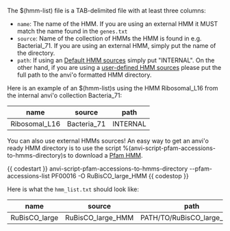 The $(hmm-list) file is a TAB-delimited file with at least three columns:

* `name`: The name of the HMM. If you are using an external HMM it MUST match the name found in the `genes.txt`
* `source`: Name of the collection of HMMs the HMM is found in e.g. Bacterial_71. If you are using an external HMM, simply put the name of the directory.
* `path`: If using an [Default HMM sources](http://127.0.0.1:4000/help/main/artifacts/hmm-source/#default-hmm-sources) simply put "INTERNAL". On the other hand, if you are using a [user-defined HMM sources](http://127.0.0.1:4000/help/main/artifacts/hmm-source/#user-defined-hmm-sources) please put the full path to the anvi'o formatted HMM directory.

Here is an example of an $(hmm-list)s using the HMM Ribosomal_L16 from the internal anvi'o collection Bacteria_71:

| name          | source      | path     |
|---------------|-------------|----------|
| Ribosomal_L16 | Bacteria_71 | INTERNAL |

You can also use external HMMs sources! An easy way to get an anvi'o ready HMM directory is to use the script %(anvi-script-pfam-accessions-to-hmms-directory)s to download a [Pfam HMM](https://pfam.xfam.org/).


{{ codestart }}
anvi-script-pfam-accessions-to-hmms-directory --pfam-accessions-list PF00016 -O RuBisCO_large_HMM
{{ codestop }}


Here is what the `hmm_list.txt` should look like:  

| name          | source            | path                       |
|---------------|-------------------|----------------------------|
| RuBisCO_large | RuBisCO_large_HMM | PATH/TO/RuBisCO_large_HMM/ |